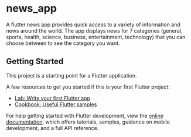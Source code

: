 # news_app

A flutter news app provides quick access to a variety of information and news around the world. The app displays news for 7 categories (general, sports, health, science, business, entertainment, technology) that you can choose between to see the category you want.

## Getting Started

This project is a starting point for a Flutter application.

A few resources to get you started if this is your first Flutter project:

- [Lab: Write your first Flutter app](https://docs.flutter.dev/get-started/codelab)
- [Cookbook: Useful Flutter samples](https://docs.flutter.dev/cookbook)

For help getting started with Flutter development, view the
[online documentation](https://docs.flutter.dev/), which offers tutorials,
samples, guidance on mobile development, and a full API reference.
